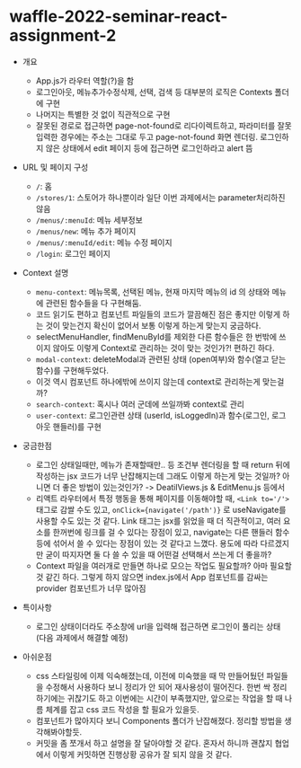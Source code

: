 # waffle-2022-seminar-react-assignment-2

* 개요
    * App.js가 라우터 역할(?)을 함
    * 로그인아웃, 메뉴추가수정삭제, 선택, 검색 등 대부분의 로직은 Contexts 폴더에 구현
    * 나머지는 특별한 것 없이 직관적으로 구현
    * 잘못된 경로로 접근하면 page-not-found로 리다이렉트하고, 파라미터를 잘못 입력한 경우에는 주소는 그대로 두고 page-not-found 화면 렌더링. 로그인하지 않은 상태에서 edit 페이지 등에 접근하면 로그인하라고 alert 뜸

* URL 및 페이지 구성
    * `/`: 홈
    * `/stores/1`: 스토어가 하나뿐이라 일단 이번 과제에서는 parameter처리하진 않음
    * `/menus/:menuId`: 메뉴 세부정보
    * `/menus/new`: 메뉴 추가 페이지
    * `/menus/:menuId/edit`: 메뉴 수정 페이지
    * `/login`: 로그인 페이지


* Context 설명
    * `menu-context`: 메뉴목록, 선택된 메뉴, 현재 마지막 메뉴의 id 의 상태와 
    메뉴에 관련된 함수들을 다 구현해둠.
    - 코드 읽기도 편하고 컴포넌트 파일들의 코드가 깔끔해진 점은 좋지만 이렇게 하는 것이 맞는건지 확신이 없어서 보통 이렇게 하는게 맞는지 궁금하다.
    - selectMenuHandler, findMenuById를 제외한 다른 함수들은 한 번밖에 쓰이지 않아도 이렇게 Context로 관리하는 것이 맞는 것인가?! 편하긴 하다.
    * `modal-context`: deleteModal과 관련된 상태 (open여부)와 함수(열고 닫는 함수)를 구현해두었다.
    - 이것 역시 컴포넌트 하나에밖에 쓰이지 않는데 context로 관리하는게 맞는걸까?
    * `search-context`: 혹시나 여러 군데에 쓰일까봐 context로 관리
    * `user-context`: 로그인관련 상태 (userId, isLoggedIn)과 함수(로그인, 로그아웃 핸들러)를 구현


* 궁금한점
    * 로그인 상태일때만, 메뉴가 존재할때만.. 등 조건부 렌더링을 할 때 return 뒤에 작성하는 jsx 코드가 너무 난잡해지는데 그래도 이렇게 하는게 맞는 것일까? 아니면 더 좋은 방법이 있는것인가?
    -> DeatilViews.js & EditMenu.js 등에서
    * 리액트 라우터에서 특정 행동을 통해 페이지를 이동해야할 때, `<Link to='/'>` 태그로 감쌀 수도 있고, `onClick={navigate('/path')}` 로 useNavigate를 사용할 수도 있는 것 같다.
    Link 태그는 jsx를 읽었을 때 더 직관적이고, 여러 요소를 한꺼번에 링크를 걸 수 있다는 장점이 있고, navigate는 다른 핸들러 함수 등에 섞어서 쓸 수 있다는 장점이 있는 것 같다고 느꼈다. 용도에 따라 다르겠지만 굳이 따지자면 둘 다 쓸 수 있을 때 어떤걸 선택해서 쓰는게 더 좋을까?
    * Context 파일을 여러개로 만들면 하나로 모으는 작업도 필요할까? 아마 필요할 것 같긴 하다. 그렇게 하지 않으면 index.js에서 App 컴포넌트를 감싸는 provider 컴포넌트가 너무 많아짐


* 특이사항
    * 로그인 상태이더라도 주소창에 url을 입력해 접근하면 로그인이 풀리는 상태 (다음 과제에서 해결할 예정)


* 아쉬운점
    * css 스타일링에 이제 익숙해졌는데, 이전에 미숙했을 때 막 만들어뒀던 파일들을 수정해서 사용하다 보니 정리가 안 되어 재사용성이 떨어진다. 한번 싹 정리하기에는 귀찮기도 하고 이번에는 시간이 부족했지만, 앞으로는 작업을 할 때 나름 체계를 잡고 css 코드 작성을 할 필요가 있을듯.
    * 컴포넌트가 많아지다 보니 Components 폴더가 난잡해졌다. 정리할 방법을 생각해봐야할듯.
    * 커밋을 좀 쪼개서 하고 설명을 잘 달아야할 것 같다. 혼자서 하니까 괜찮지 협업에서 이렇게 커밋하면 진행상황 공유가 잘 되지 않을 것 같다.

